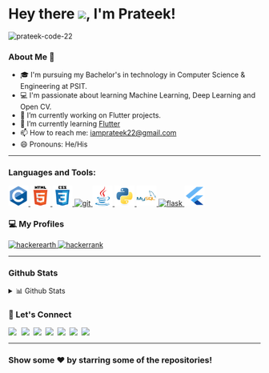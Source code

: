 
# Hey there <img src="https://github.com/TheDudeThatCode/TheDudeThatCode/blob/master/Assets/Hi.gif" width="29px">, I'm Prateek!

<p align="left"> <img src="https://komarev.com/ghpvc/?username=prateek-code-22" alt="prateek-code-22" /> </p>

### About Me 🚀
- 🎓 I'm pursuing my Bachelor's in technology in Computer Science & Engineering at PSIT. 
- 💻 I'm passionate about learning Machine Learning, Deep Learning and Open CV.
- 🔭 I’m currently working on Flutter projects.
- 🌱 I’m currently learning [Flutter](https://flutter.dev/)
- 📫 How to reach me: iamprateek22@gmail.com
- 😄 Pronouns: He/His

---

### Languages and Tools:
  </a> <a href="https://www.cprogramming.com/" target="_blank"> <img src="https://raw.githubusercontent.com/devicons/devicon/master/icons/c/c-original.svg" alt="c" width="40" height="40"/> 
  <a href="https://www.w3.org/html/" target="_blank"> <img src="https://raw.githubusercontent.com/devicons/devicon/master/icons/html5/html5-original-wordmark.svg" alt="html5" width="40" height="40"/> </a> </a> 
</a> <a href="https://www.w3schools.com/css/" target="_blank"> <img src="https://raw.githubusercontent.com/devicons/devicon/master/icons/css3/css3-original-wordmark.svg" alt="css3" width="40" height="40"/> </a> 
<a href="https://www.docker.com/" target="_blank"> <a href="https://git-scm.com/" target="_blank"> <img src="https://www.vectorlogo.zone/logos/git-scm/git-scm-icon.svg" alt="git" width="40" height="40"/> </a>
<a href="https://www.java.com" target="_blank"> <img src="https://raw.githubusercontent.com/devicons/devicon/master/icons/java/java-original.svg" alt="java" width="40" height="40"/> </a> 
  <a href="https://www.python.org" target="_blank"> <img src="https://raw.githubusercontent.com/devicons/devicon/master/icons/python/python-original.svg" alt="python" width="40" height="40"/> </a>
  <a href="https://developer.mozilla.org/en-US/docs/Web/JavaScript" target="_blank"> <img src="https://raw.githubusercontent.com/devicons/devicon/master/icons/mysql/mysql-original-wordmark.svg" alt="mysql" width="40" height="40"/> </a> <a href="https://nodejs.org" target="_blank"> 
  <a href="https://flask.palletsprojects.com/en/1.1.x/" target="_blank"> <img src="https://api.iconify.design/logos-flask.svg" alt="flask" width="40" height="40"/> </a>
<a href="https://flutter.dev/" target="_blank"> <img src="https://raw.githubusercontent.com/dnfield/flutter_svg/7d374d7107561cbd906d7c0ca26fef02cc01e7c8/example/assets/flutter_logo.svg?sanitize=true" alt="flutter" width="40" height="40"/> </a> 



### 💻 My Profiles
<!--</a><a href="https://codeforces.com/profile/phoneix" target="_blank"> 
 <img src="https://1.bp.blogspot.com/-pBimI1ZhYAA/Wnde0nmCz8I/AAAAAAAABPI/5LZ2y9tBOZIV-pm9KNbyNy3WZJkGS54WgCPcBGAYYCw/s1600/codeforce.png" alt="codeforces" width="60" height="60"/> -->
</a><a href="https://www.hackerearth.com/@prateekhbec" target="_blank"> 
 <img src="https://upload.wikimedia.org/wikipedia/commons/e/e8/HackerEarth_logo.png" alt="hackerearth" width="50" height="50"/> 
</a> <a href="https://www.hackerrank.com/CS1D202?hr_r=1" target="_blank">
<img src="https://upload.wikimedia.org/wikipedia/commons/6/65/HackerRank_logo.png" alt="hackerrank" width="60" height="60"/> </a></p>


---


### Github Stats
<details>
<summary>📊 Github Stats</summary>
<p align="center"> 
  <img src="https://github-readme-stats.vercel.app/api?username=prateek-code-22&show_icons=true&theme=vision-friendly-dark" alt="PowerCoder | Stats" />
 
<p align="center"><img src="https://github-readme-stats.vercel.app/api/top-langs/?username=prateek-code-22&layout=compact&theme=vision-friendly-dark" width="350" height="250" >
</div>
<div align="center">

[![GitHub Streak](https://github-readme-streak-stats.herokuapp.com/?user=prateek-code-22&theme=vision-friendly-dark)](https://github.com/prateek-code-22)

</div>
<div align="center">

[![GitHub Streak](https://github-profile-trophy.vercel.app/?username=prateek-code-22&margin-w=15&theme=vision-friendly-dark&column=3)](https://github.com/prateek-cde-22)

</div>
</details>


### :handshake: Let's Connect
<div align="center">
<a href="mailto:iamprateek22@gmail.com">
  <img align="left" width="26px" src="https://cdn.jsdelivr.net/npm/simple-icons@v3/icons/gmail.svg" />
</a>
<a href="https://www.linkedin.com/in/prateek-singh-b221651aa/">
  <img align="left" width="24px" src="https://cdn.jsdelivr.net/npm/simple-icons@v3/icons/linkedin.svg"  />
</a>
<a href="https://www.instagram.com/_prateek._.singh_/">
    <img align="left" width="24px" src="https://cdn.jsdelivr.net/npm/simple-icons@v3/icons/instagram.svg" />
</a>  
<a href="https://www.facebook.com/profile.php?id=100006002320320">
    <img align="left" width="24px" src="https://cdn.jsdelivr.net/npm/simple-icons@v3/icons/facebook.svg" />
</a>  
<a href="https://www.quora.com/profile/Prateek-Singh-896">
  <img align="left" width="24px" src="https://cdn.jsdelivr.net/npm/simple-icons@v3/icons/quora.svg"  />
</a>
<a href="https://medium.com/@iamprateek22">
  <img align="left" width="24px" src="https://cdn.jsdelivr.net/npm/simple-icons@v3/icons/medium.svg"  />
</a>
<a href="https://stackoverflow.com/users/14714610/prateek-singh">
  <img align="left" width="24px" src="https://cdn.jsdelivr.net/npm/simple-icons@v3/icons/stackoverflow.svg"  />
</a>
</div>

<br />

---

### Show some ❤️ by starring some of the repositories!
